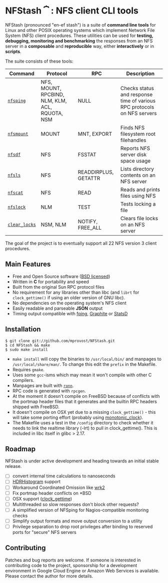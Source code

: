 # NFStash **⏞** : NFS client CLI tools

NFStash (pronounced "en-ef stash") is a suite of **command line tools** for Linux and other POSIX operating systems which implement Network File System (NFS) client procedures. These utilities can be used for **testing, debugging, monitoring and benchmarking** the responses from an NFS server in a **composable** and **reproducible** way, either **interactively** or in **scripts**.

The suite consists of these tools:

| Command | Protocol | RPC | Description |
| ------- | -------- | --- | ----------- |
| [`nfsping`](md/nfsping.md) | NFS, MOUNT, RPCBIND, NLM, KLM, ACL, RQUOTA, NSM | NULL | Checks status and response time of various RPC protocols on NFS servers |
| [`nfsmount`](https://rawgit.com/mprovost/NFStash/master/man/nfsmount.8.html) | MOUNT | MNT, EXPORT | Finds NFS filesystem root filehandles |
| [`nfsdf`](https://rawgit.com/mprovost/NFStash/master/man/nfsdf.8.html) | NFS | FSSTAT | Reports NFS server disk space usage |
| [`nfsls`](https://rawgit.com/mprovost/NFStash/master/man/nfsls.8.html) | NFS | READDIRPLUS, GETATTR | Lists directory contents on an NFS server |
| [`nfscat`](https://rawgit.com/mprovost/NFStash/master/man/nfscat.8.html) | NFS | READ | Reads and prints files using NFS |
| [`nfslock`](https://rawgit.com/mprovost/NFStash/master/man/nfslock.8.html) | NLM | TEST | Tests locking a file |
| [`clear_locks`](https://rawgit.com/mprovost/NFStash/master/man/clear_locks.8.html) | NSM, NLM | NOTIFY, FREE_ALL | Clears file locks on an NFS server |

The goal of the project is to eventually support all 22 NFS version 3 client procedures.

## Main Features
- Free and Open Source software ([BSD licensed](http://opensource.org/licenses/bsd-license.php))
- Written in **C** for portability and speed
- Built from the original Sun RPC protocol files
- No requirement for any libraries other than libc (and `librt` for `clock_gettime()` if using an older version of GNU libc).
- No dependencies on the operating system's NFS client
- Easily readable and parseable **JSON** output
- Timing output compatible with [fping](https://github.com/schweikert/fping), [Graphite](https://github.com/graphite-project/graphite-web) or [StatsD](https://github.com/etsy/statsd)

## Installation

```console
$ git clone git://github.com/mprovost/NFStash.git
$ cd NFStash && make
$ sudo make install
```````

- `make install` will copy the binaries to `/usr/local/bin/` and manpages to `/usr/local/share/man/`. To change this edit the `prefix` in the Makefile.
- Requires `gmake`.
- Uses some `gcc`-isms which may mean it won't compile with other C compilers.
- Manpages are built with [`ronn`](http://rtomayko.github.io/ronn/).
- RPC code is generated with `rpcgen`.
- At the moment it doesn't compile on FreeBSD because of conflicts with the portmap header files that it generates and the builtin RPC headers shipped with FreeBSD.
- It doesn't compile on OSX yet due to a missing `clock_gettime()` - this will take some porting effort (probably using [monotonic_clock](https://github.com/ThomasHabets/monotonic_clock)).
- The Makefile uses a test in the `/config` directory to check whether it needs to link the realtime library (-lrt) to pull in clock_gettime(). This is included in libc itself in glibc > 2.17.

## Roadmap
NFStash is under active development and heading towards an initial stable release.

- [ ] convert internal time calculations to nanoseconds
- [ ] [HDRHistogram](https://github.com/HdrHistogram/HdrHistogram_c) support
- [ ] Workaround Coordinated Omission like [wrk2](https://github.com/giltene/wrk2)
- [ ] Fix portmap header conflicts on *BSD
- [ ] OSX support ([clock_gettime](https://github.com/ThomasHabets/monotonic_clock))
- [ ] Multithreaded so slow responses don't block other requests?
- [ ] A simplified version of NFSping for Nagios-compatible monitoring checks
- [ ] Simplify output formats and move output conversion to a utility
- [ ] Privilege separation to drop root privileges after binding to reserved ports for "secure" NFS servers

## Contributing
Patches and bug reports are welcome. If someone is interested in contributing code to the project, sponsorship for a development environment in Google Cloud Engine or Amazon Web Services is available. Please contact the author for more details.
